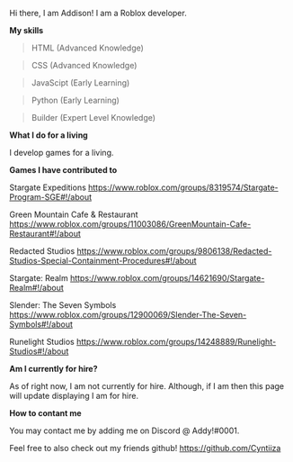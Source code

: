 Hi there, I am Addison! I am a Roblox developer.

__My skills__

> HTML (Advanced Knowledge)

> CSS (Advanced Knowledge)

> JavaScipt (Early Learning)

> Python (Early Learning)

> Builder (Expert Level Knowledge)

__What I do for a living__

I develop games for a living.

__Games I have contributed to__

Stargate Expeditions
  https://www.roblox.com/groups/8319574/Stargate-Program-SGE#!/about

Green Mountain Cafe & Restaurant
  https://www.roblox.com/groups/11003086/GreenMountain-Cafe-Restaurant#!/about

Redacted Studios
  https://www.roblox.com/groups/9806138/Redacted-Studios-Special-Containment-Procedures#!/about

Stargate: Realm
  https://www.roblox.com/groups/14621690/Stargate-Realm#!/about

Slender: The Seven Symbols
  https://www.roblox.com/groups/12900069/Slender-The-Seven-Symbols#!/about

Runelight Studios
  https://www.roblox.com/groups/14248889/Runelight-Studios#!/about

__Am I currently for hire?__

As of right now, I am not currently for hire. Although, if I am then this page will update displaying I am for hire.

__How to contant me__

You may contact me by adding me on Discord @ Addy!#0001.

Feel free to also check out my friends github! https://github.com/Cyntiiza
